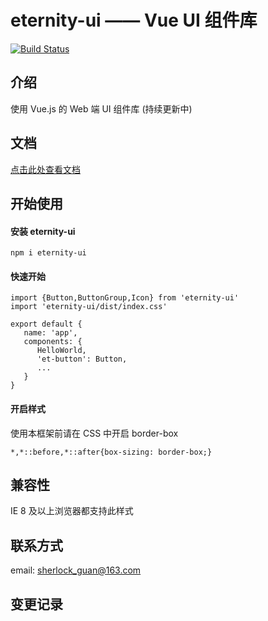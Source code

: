 # eternity-ui —— Vue UI 组件库

[![Build Status](https://travis-ci.org/HerculeGuan/vue-wheel.svg?branch=main)](https://travis-ci.org/HerculeGuan/vue-wheel)

## 介绍

使用 Vue.js 的 Web 端 UI 组件库 (持续更新中)

## 文档

[点击此处查看文档](https://herculeguan.github.io/vue-wheel/)

## 开始使用

#### 安装 eternity-ui

```
npm i eternity-ui
```

#### 快速开始

```
import {Button,ButtonGroup,Icon} from 'eternity-ui'
import 'eternity-ui/dist/index.css'

export default {
   name: 'app',
   components: {
      HelloWorld,
      'et-button': Button,
      ...
   }
}
```

#### 开启样式

使用本框架前请在 CSS 中开启 border-box

```
*,*::before,*::after{box-sizing: border-box;}
```

## 兼容性

IE 8 及以上浏览器都支持此样式

## 联系方式

email: sherlock_guan@163.com

## 变更记录
